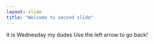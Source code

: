 ```yaml
---
layout: slide
title: "Welcome to second slide"
---
```

It is Wednesday my dudes
Use the left arrow to go back!
